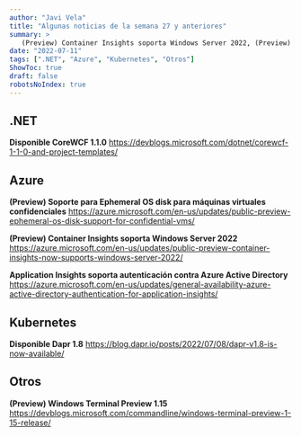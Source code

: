 ```yaml
---
author: "Javi Vela"
title: "Algunas noticias de la semana 27 y anteriores"
summary: >
   (Preview) Container Insights soporta Windows Server 2022, (Preview) Soporte para Ephemeral OS disk para máquinas virtuales confidenciales, (Preview) Windows Terminal Preview 1.15, Application Insights soporta autenticación contra Azure Active Directory, Disponible CoreWCF 1.1.0, Disponible Dapr 1.8
date: "2022-07-11"
tags: [".NET", "Azure", "Kubernetes", "Otros"]
ShowToc: true
draft: false
robotsNoIndex: true
---
```

## .NET
**Disponible CoreWCF 1.1.0**
https://devblogs.microsoft.com/dotnet/corewcf-1-1-0-and-project-templates/
<br/>
<!-- #dotnet #wcf -->

## Azure
**(Preview) Soporte para Ephemeral OS disk para máquinas virtuales confidenciales**
https://azure.microsoft.com/en-us/updates/public-preview-ephemeral-os-disk-support-for-confidential-vms/
<br/>
<!-- #azure #ephemeral #vms #confidential -->

**(Preview) Container Insights soporta Windows Server 2022**
https://azure.microsoft.com/en-us/updates/public-preview-container-insights-now-supports-windows-server-2022/
<br/>
<!-- #azure #container #monitor #windows #aks #k8s -->

**Application Insights soporta autenticación contra Azure Active Directory**
https://azure.microsoft.com/en-us/updates/general-availability-azure-active-directory-authentication-for-application-insights/
<br/>
<!-- #azure #monitoring #authentication #ad -->

## Kubernetes
**Disponible Dapr 1.8**
https://blog.dapr.io/posts/2022/07/08/dapr-v1.8-is-now-available/
<br/>
<!-- #kubernetes #k8s #dapr #release -->

## Otros
**(Preview) Windows Terminal Preview 1.15**
https://devblogs.microsoft.com/commandline/windows-terminal-preview-1-15-release/
<br/>
<!-- #windowsterminal  -->
